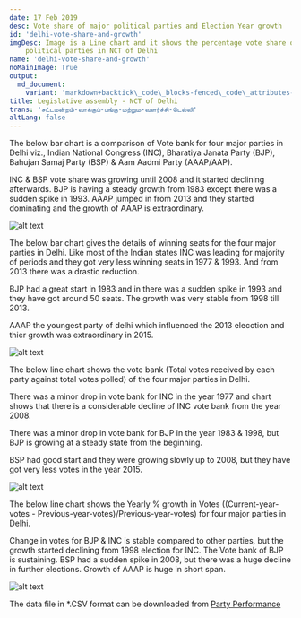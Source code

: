 ```yaml
---
date: 17 Feb 2019
desc: Vote share of major political parties and Election Year growth 
id: 'delhi-vote-share-and-growth'
imgDesc: Image is a Line chart and it shows the percentage vote share of major
    political parties in NCT of Delhi
name: 'delhi-vote-share-and-growth'
noMainImage: True
output:
  md_document:
    variant: 'markdown+backtick\_code\_blocks-fenced\_code\_attributes-header\_attributes'
title: Legislative assembly - NCT of Delhi
trans: 'சட்டமன்றம்-வாக்குப்-பங்கு-மற்றும-வளர்ச்சி-டெல்லி'
altLang: false
---
```


The below bar chart is a comparison of Vote bank for four major parties
in Delhi viz., Indian National Congress (INC), Bharatiya Janata Party
(BJP), Bahujan Samaj Party (BSP) & Aam Aadmi Party (AAAP/AAP).

INC & BSP vote share was growing until 2008 and it started declining
afterwards. BJP is having a steady growth from 1983 except there was a
sudden spike in 1993. AAAP jumped in from 2013 and they started
dominating and the growth of AAAP is extraordinary.

<img src="/politics/delhi-vote-share-and-growth/figure-markdown/voting-1.png" alt="alt text" class="blogs_image">
<!-- ![](/politics/delhi-vote-share-and-growth/figure-markdown/voting-1.png) -->

The below bar chart gives the details of winning seats for the four
major parties in Delhi. Like most of the Indian states INC was leading
for majority of periods and they got very less winning seats in 1977 &
1993. And from 2013 there was a drastic reduction.

BJP had a great start in 1983 and in there was a sudden spike in 1993
and they have got around 50 seats. The growth was very stable from 1998
till 2013.

AAAP the youngest party of delhi which influenced the 2013 elecction and
thier growth was extraordinary in 2015.

<img src="/politics/delhi-vote-share-and-growth/figure-markdown/winning-1.png" alt="alt text" class="blogs_image">
<!-- ![](/politics/delhi-vote-share-and-growth/figure-markdown/winning-1.png) --> 

The below line chart shows the vote bank (Total votes received by each party
against total votes polled) of the four major parties in Delhi.

There was a minor drop in vote bank for INC in the year 1977 and chart
shows that there is a considerable decline of INC vote bank from the
year 2008.

There was a minor drop in vote bank for BJP in the year 1983 & 1998, but
BJP is growing at a steady state from the beginning.

BSP had good start and they were growing slowly up to 2008, but they
have got very less votes in the year 2015.

<img src="/politics/delhi-vote-share-and-growth/figure-markdown/performance2-1.png" alt="alt text" class="blogs_image">
<!-- ![](/politics/delhi-vote-share-and-growth/figure-markdown/performance2-1.png) -->

The below line chart shows the Yearly % growth in Votes
((Current-year-votes - Previous-year-votes)/Previous-year-votes) for
four major parties in Delhi.

Change in votes for BJP & INC is stable compared to other parties, but
the growth started declining from 1998 election for INC. The Vote bank
of BJP is sustaining. BSP had a sudden spike in 2008, but there was a
huge decline in further elections. Growth of AAAP is huge in short span.

<img src="/politics/delhi-vote-share-and-growth/figure-markdown/E-yoy-growth-1.png" alt="alt text" class="blogs_image">
<!-- ![](/politics/delhi-vote-share-and-growth/figure-markdown/E-yoy-growth-1.png) -->

The data file in \*.CSV format can be downloaded from [Party Performance](http://thedatatalks.in/datas/politics/delhi-party-performance.csv)

<style>

</style>